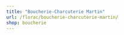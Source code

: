 ```yaml
---
title: "Boucherie-Charcuterie Martin"
url: /florac/boucherie-charcuterie-martin/
shop: boucherie
---
```

